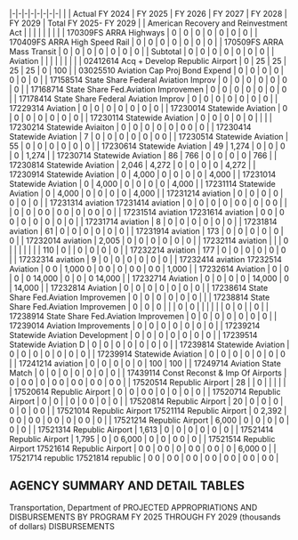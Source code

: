 |-|-|-|-|-|-|-|-|
| | Actual FY 2024 | FY 2025 | FY 2026 | FY 2027 | FY 2028 | FY 2029 | Total FY 2025- FY 2029 |
| American Recovery and Reinvestment Act | | | | | | | |
| 170309FS ARRA Highways | 0 | 0 | 0 | 0 | 0 | 0 | 0 |
| 170409FS ARRA High Speed Rail | 0 | 0 | 0 | 0 | 0 | 0 | 0 |
| 170509FS ARRA Mass Transit | 0 | 0 | 0 | 0 | 0 | 0 | 0 |
| Subtotal | 0 | 0 | 0 | 0 | 0 | 0 | 0 |
| Aviation | | | | | | | |
| 02412614 Acq + Develop Republic Airport | 0 | 25 | 25 | 25 | 25 | 0 | 100 |
| 03025510 Aviation Cap Proj Bond Expend | 0 | 0 | 0 | 0 | 0 | 0 | 0 |
| 17158514 State Share Federal Aviation Improv | 0 | 0 | 0 | 0 | 0 | 0 | 0 |
| 17168714 State Share Fed.Aviation Improvemen | 0 | 0 | 0 | 0 | 0 | 0 | 0 |
| 17178414 State Share Federal Aviation Improv | 0 | 0 | 0 | 0 | 0 | 0 | 0 |
| 17229314 Aviation | 0 | 0 | 0 | 0 | 0 | 0 | 0 |
| 17230014 Statewide Aviation | 0 | 0 | 0 | 0 | 0 | 0 | 0 |
| 17230114 Statewide Aviation | 0 | 0 | 0 | 0 | 0 | | |
| 17230214 Statewide Aviaiton | 0 | 0 | 0 | 0 | 0 | 0  0 | 0 |
| 17230414 Statewide Aviation | 7 | 0 | 0 | 0 | 0 | 0 | 0  0 |
| 17230514 Statewide Aviation | 55 | 0 | 0 | 0 | 0 | 0 | 0 |
| 17230614 Statewide Aviation | 49 | 1,274 | 0 | 0 | 0 | 0 | 1,274 |
| 17230714 Statewide Aviation | 86 | 766 | 0 | 0 | 0 | 0 | 766 |
| 17230814 Statewide Aviation | 2,046 | 4,272 | 0 | 0 | 0 | 0 | 4,272 |
| 17230914 Statewide Aviation | 0 | 4,000 | 0 | 0 | 0 | 0 | 4,000 |
| 17231014 Statewide Aviation | 0 | 4,000 | 0 | 0 | 0 | 0 | 4,000 |
| 17231114 Statewide Aviation | 0 | 4,000 | 0 | 0 | 0 | 0 | 4,000 |
| 17231214 aviation | 0 | 0 | 0 | 0 | 0 | 0 | 0 |
| 17231314 aviation 17231414 aviation | 0 | 0 | 0 | 0 | 0  0 | 0 | 0  0 |
| | 0 | 0 | 0  0 | 0  0 | 0 | 0  0 | 0 |
| 17231514 aviation 17231614 aviation | 0  0 | 0  0 | 0 | 0 | 0 | 0 | 0 |
| 17231714 aviation | 8 | 0 | 0 | 0 | 0 | 0 | 0 |
| 17231814 aviation | 61 | 0 | 0 | 0 | 0 | 0 | 0 |
| 17231914 aviation | 173 | 0 | 0 | 0 | 0 | 0 | 0 |
| 17232014 aviation | 2,005 | 0 | 0 | 0 | 0 | 0 | 0 |
| 17232114 aviation | | | 0 | | | | |
| | 110 | 0 | | 0 | 0 | 0 | 0 |
| 17232214 aviation | 177 | 0 | 0 | 0 | 0 | 0 | 0 |
| 17232314 aviation | 9 | 0 | 0 | 0 | 0 | 0 | 0 |
| 17232414 aviation 17232514 Aviation | 0  0 | 1,000  0 | 0  0 | 0 | 0  0 | 0  0 | 1,000 |
| 17232614 Aviation | 0 | 0 | 0 | 0  14,000 | 0 | 0 | 0  14,000 |
| 17232714 Aviation | 0 | 0 | 0 | 0 | 14,000 | 0 | 14,000 |
| 17232814 Aviation | 0 | 0 | 0 | 0 | 0 | 0 | 0 |
| 17238614 State Share Fed.Aviation Improvemen | 0 | 0 | 0 | 0 | 0 | 0 | |
| 17238814 State Share Fed.Aviation Improvemen | 0 | 0 | 0 | | | 0 | 0 |
| | | | | 0 | 0 | | 0 |
| 17238914 State Share Fed.Aviation Improvemen | 0 | 0 | 0 | 0 | 0 | 0 | 0 |
| 17239014 Aviation Improvements | 0 | 0 | 0 | 0 | 0 | 0 | 0 |
| 17239214 Statewide Aviation Development | 0 | 0 | 0 | 0 | 0 | 0 | 0 |
| 17239514 Statewide Aviation D | 0 | 0 | 0 | 0 | 0 | 0 | 0 |
| 17239814 Statewide Aviation | 0 | 0 | 0 | 0 | 0 | 0 | 0 |
| 17239914 Statewide Aviation | 0 | 0 | 0 | 0 | 0 | 0 | 0 |
| 17241214 aviation | 0 | 0 | 0 | 0 | 0 | 100 | 100 |
| 17249714 Aviation State Match | 0 | 0 | 0 | 0 | 0 | 0 | 0 |
| 17439114 Const Reconst & Imp Of Airports | 0 | 0  0 | 0 | 0  0 | 0  0 | 0  0 | 0  0 |
| 17520514 Republic Airport | 28 | | 0 | | | | |
| 17520614 Republic Airport | 0 | 0 | 0  0 | 0 | 0 | 0 | 0 |
| 17520714 Republic Airport | 0 | 0 | | 0 | 0  0 | 0 | 0 |
| 17520814 Republic Airport | 20 | 0 | 0 | 0 | 0 | 0 | 0  0 |
| 17521014 Republic Airport 17521114 Republic Airport | 0  2,392 | 0  0 | 0  0 | 0  0 | 0 | 0  0 | 0 |
| 17521214 Republic Airport | 6,000 | 0 | 0 | 0 | 0 | 0 | 0 |
| 17521314 Republic Airport | 1,613 | 0 | 0 | 0 | 0 | 0 | 0 |
| 17521414 Republic Airport | 1,795 | 0 | 0  6,000 | 0 | 0 | 0  0 | 0 |
| 17521514 Republic Airport 17521614 Republic Airport | 0  0 | 0  0 | 0 | 0  0 | 0  0 | 0 | 6,000  0 |
| 17521714 republic 17521814 republic | 0  0 | 0  0 | 0  0 | 0  0 | 0  0 | 0  0 | 0  0 |

## **AGENCY SUMMARY AND DETAIL TABLES**

Transportation, Department of PROJECTED APPROPRIATIONS AND DISBURSEMENTS BY PROGRAM FY 2025 THROUGH FY 2029 (thousands of dollars) DISBURSEMENTS